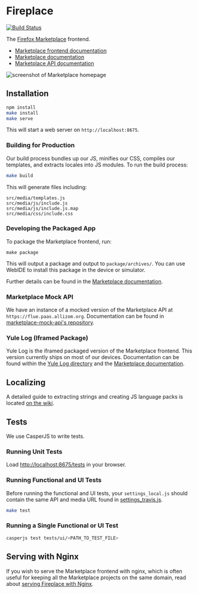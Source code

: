 # Fireplace

[![Build Status](https://travis-ci.org/mozilla/fireplace.svg?branch=master)](https://travis-ci.org/mozilla/fireplace)

The [Firefox Marketplace](https://marketplace.firefox.com) frontend.

- [Marketplace frontend documentation](https://marketplace-frontend.readthedocs.org)
- [Marketplace documentation](https://marketplace.readthedocs.org)
- [Marketplace API documentation](https://firefox-marketplace-api.readthedocs.org)

![screenshot of Marketplace homepage](https://cloud.githubusercontent.com/assets/203725/5194189/cd55c5f8-74be-11e4-8272-ce2ab4bc5af7.jpg "screenshot of Marketplace homepage")



## Installation

```bash
npm install
make install
make serve
```

This will start a web server on ```http://localhost:8675```.


### Building for Production

Our build process bundles up our JS, minifies our CSS, compiles our templates,
and extracts locales into JS modules. To run the build process:

```bash
make build
```

This will generate files including:

```
src/media/templates.js
src/media/js/include.js
src/media/js/include.js.map
src/media/css/include.css
```

### Developing the Packaged App

To package the Marketplace frontend, run:

```make package```

This will output a package and output to ```package/archives/```. You can use
WebIDE to install this package in the device or simulator.

Further details can be found in the
[Marketplace documentation](http://marketplace.readthedocs.org/latest/topics/package.html).

### Marketplace Mock API

We have an instance of a mocked version of the Marketplace API at
```https://flue.paas.allizom.org```. Documentation can be found in
[marketplace-mock-api's repository](https://github.com/mozilla/marketplace-mock-api/blob/master/README.md).

### Yule Log (Iframed Package)

Yule Log is the iframed packaged version of the Marketplace frontend. This
version currently ships on most of our devices. Documentation can be found
within the [Yule Log directory](https://github.com/mozilla/fireplace/blob/master/yulelog/) and
the [Marketplace documentation](http://marketplace.readthedocs.org/latest/topics/package.html).


## Localizing

A detailed guide to extracting strings and creating JS language packs is
located
[on the wiki](https://github.com/mozilla/commonplace/wiki/L10n#extracting-strings).


## Tests

We use CasperJS to write tests.

### Running Unit Tests

Load [http://localhost:8675/tests](http://localhost:8675/tests) in your browser.

### Running Functional and UI Tests

Before running the functional and UI tests, your ```settings_local.js``` should
contain the same API and media URL found in [settings_travis.js](https://github.com/mozilla/fireplace/blob/master/tests/settings_travis.js).

```bash
make test
```

### Running a Single Functional or UI Test

```bash
casperjs test tests/ui/<PATH_TO_TEST_FILE>
```


## Serving with Nginx

If you wish to serve the Marketplace frontend with nginx, which is often
useful for keeping all the Marketplace projects on the same domain, read about
[serving Fireplace with Nginx](https://github.com/mozilla/fireplace/wiki/Using-Fireplace-with-Zamboni).
